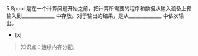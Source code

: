 5
Spool 是在一个计算问题开始之前，把计算所需要的程序和数据从输入设备上预输入到______________
中存放。对于输出的结果，是从______________ 中依次输出。
- [x]  

> 知识点：连续内存分配。
